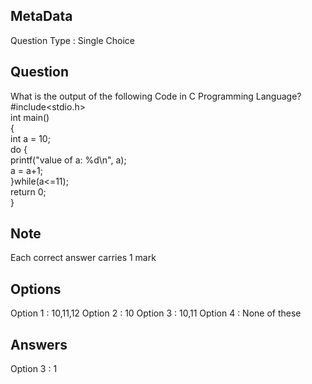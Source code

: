 ## MetaData
Question Type : Single Choice

## Question
What is the output of the following Code in C Programming Language?</br> #include<stdio.h> </br> int main() </br> { </br> int a = 10; </br> do { </br> printf("value of a: %d\n", a); </br> a = a+1; </br> }while(a<=11); </br> return 0; </br> }

## Note
Each correct answer carries 1 mark

## Options
Option 1 : 10,11,12
Option 2 : 10
Option 3 : 10,11
Option 4 : None of these

## Answers
Option 3 : 1
